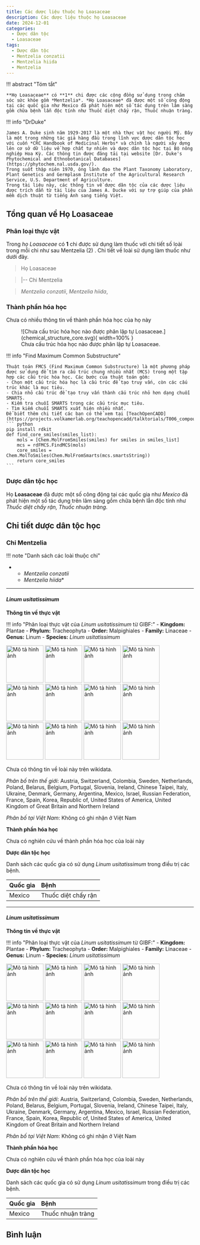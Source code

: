 ```yaml
---
title: Các dược liệu thuộc họ Loasaceae
description: Các dược liệu thuộc họ Loasaceae
date: 2024-12-01
categories:
  - Dược dân tộc
  - Loasaceae
tags:
  - Dược dân tộc
  - Mentzelia conzatii
  - Mentzelia hiida
  - Mentzelia
---
```

!!! abstract "Tóm tắt"

    **Họ Loasaceae** có **1** chi được các cộng đồng sử dụng trong chăm sóc sức khỏe gồm *Mentzelia*. *Họ Loasaceae* đã được một số công động tại các quốc gia như Mexico đã phát hiện một số tác dụng trên lâm sàng gồm chữa bệnh lẫn độc tính như Thuốc diệt chấy rận, Thuốc nhuận tràng.

!!! info "DrDuke"

    James A. Duke sinh năm 1929-2017 là một nhà thực vật học người Mỹ. Đây là một trong những tác giả hàng đầu trong lĩnh vực dược dân tộc học với cuốn *CRC Handbook of Medicinal Herbs* và chính là người xây dựng lên cơ sở dữ liệu về hợp chất tự nhiên và dược dân tộc học tại Bộ nông nghiệp Hoa Kỳ. Các thông tin được đăng tải tại website [Dr. Duke's Phytochemical and Ethnobotanical Databases](https://phytochem.nal.usda.gov/). 
    Trong suốt thập niên 1970, ông lãnh đạo the Plant Taxonomy Laboratory, Plant Genetics and Germplasm Institute of the Agricultural Research Service, U.S. Department of Agriculture.
    Trong tài liệu này, các thông tin về dược dân tộc của các dược liệu được trích dẫn từ tài liệu của James A. Ducke với sự trợ giúp của phần mềm dịch thuật từ tiếng Anh sang tiếng Việt.
   
## Tổng quan về Họ Loasaceae
### Phân loại thực vật
Trong *họ Loasaceae* có **1** chi được sử dụng làm thuốc với chi tiết số loài trong mỗi chi như sau Mentzelia (2) . Chi tiết về loài sử dụng làm thuốc như dưới đây.  

>Họ Loasaceae


>|-- Chi Mentzelia

>*Mentzelia conzatii*,
>*Mentzelia hiida*,

### Thành phần hóa học 

Chưa có nhiều thông tin về thành phần hóa học của họ này

<figure markdown="span">
    ![Chưa cấu trúc hóa học nào được phân lập tự Loasaceae.](chemical_structure_core.svg){ width=100% }
    <figcaption>Chưa cấu trúc hóa học nào được phân lập tự Loasaceae.</figcaption>
</figure>


!!! info  "Find Maximum Common Substructure"
    
    Thuật toán FMCS (Find Maximum Common Substructure) là một phương pháp được sử dụng để tìm ra cấu trúc chung nhiều nhất (MCS) trong một tập hợp các cấu trúc hóa học. Các bước của thuật toán gồm:
    - Chọn một cấu trúc hóa học là cấu trúc để tạo truy vấn, còn các cấu trúc khác là mục tiêu.
    - Chia nhỏ cấu trúc để tạo truy vấn thành cấu trúc nhỏ hơn dạng chuỗi SMARTS.
    - Kiểm tra chuỗi SMARTS trong các cấu trúc mục tiêu.
    - Tìm kiếm chuỗi SMARTS xuất hiện nhiều nhất.
    Để biết thêm chi tiết các bạn có thể xem tại [TeachOpenCADD](https://projects.volkamerlab.org/teachopencadd/talktorials/T006_compound_maximum_common_substructures.html)
    ``` python
    pip install rdkit
    def find_core_smiles(smiles_list):
        mols = [Chem.MolFromSmiles(smiles) for smiles in smiles_list]
        mcs = rdFMCS.FindMCS(mols)
        core_smiles = Chem.MolToSmiles(Chem.MolFromSmarts(mcs.smartsString))
        return core_smiles
    ```

### Dược dân tộc học

Họ **Loasaceae** đã được một số công động tại các quốc gia như *Mexico* đã phát hiện một số tác dụng trên lâm sàng gồm chữa bệnh lẫn độc tính như *Thuốc diệt chấy rận, Thuốc nhuận tràng*.

## Chi tiết dược dân tộc học


### Chi Mentzelia

!!! note "Danh sách các loài thuộc chi"
    
*	 - *Mentzelia conzatii*
	 - *Mentzelia hiida**

---      
#### *Linum usitatissimum*
**Thông tin về thực vật**

!!! info "Phân loại thực vật của *Linum usitatissimum* từ GIBF:"
    - **Kingdom:** Plantae
    - **Phylum:** Tracheophyta
    - **Order:** Malpighiales
    - **Family:** Linaceae
    - **Genus:** Linum
    - **Species:** *Linum usitatissimum*

<img src="https://inaturalist-open-data.s3.amazonaws.com/photos/346846141/original.jpeg" alt="Mô tả hình ảnh" width="100" height="100">
<img src="https://inaturalist-open-data.s3.amazonaws.com/photos/346846158/original.jpeg" alt="Mô tả hình ảnh" width="100" height="100">
<img src="https://observation.org/photos/83258235.jpg" alt="Mô tả hình ảnh" width="100" height="100">
<img src="https://inaturalist-open-data.s3.amazonaws.com/photos/354829609/original.jpeg" alt="Mô tả hình ảnh" width="100" height="100">
<img src="https://inaturalist-open-data.s3.amazonaws.com/photos/354829676/original.jpeg" alt="Mô tả hình ảnh" width="100" height="100">
<img src="https://inaturalist-open-data.s3.amazonaws.com/photos/354829637/original.jpeg" alt="Mô tả hình ảnh" width="100" height="100">
<img src="https://inaturalist-open-data.s3.amazonaws.com/photos/354829657/original.jpeg" alt="Mô tả hình ảnh" width="100" height="100">
<img src="https://inaturalist-open-data.s3.amazonaws.com/photos/355684062/original.jpeg" alt="Mô tả hình ảnh" width="100" height="100">
<img src="https://inaturalist-open-data.s3.amazonaws.com/photos/355684118/original.jpeg" alt="Mô tả hình ảnh" width="100" height="100">
<img src="https://inaturalist-open-data.s3.amazonaws.com/photos/355684088/original.jpeg" alt="Mô tả hình ảnh" width="100" height="100">
<img src="https://inaturalist-open-data.s3.amazonaws.com/photos/355684152/original.jpeg" alt="Mô tả hình ảnh" width="100" height="100">
<img src="https://inaturalist-open-data.s3.amazonaws.com/photos/355919267/original.jpg" alt="Mô tả hình ảnh" width="100" height="100"> 

Chưa có thông tin về loài này trên wikidata.

*Phân bố trên thế giới*: Austria, Switzerland, Colombia, Sweden, Netherlands, Poland, Belarus, Belgium, Portugal, Slovenia, Ireland, Chinese Taipei, Italy, Ukraine, Denmark, Germany, Argentina, Mexico, Israel, Russian Federation, France, Spain, Korea, Republic of, United States of America, United Kingdom of Great Britain and Northern Ireland

*Phân bố tại Việt Nam*: Không có ghi nhận ở Việt Nam

**Thành phần hóa học**
        

Chưa có nghiên cứu về thành phần hóa học của loài này


**Dược dân tộc học**

Danh sách các quốc gia có sử dụng *Linum usitatissimum* trong điều trị các bệnh. 

| Quốc gia   | Bệnh                |
|:-----------|:--------------------|
| Mexico     | Thuốc diệt chấy rận |



---      
#### *Linum usitatissimum*
**Thông tin về thực vật**

!!! info "Phân loại thực vật của *Linum usitatissimum* từ GIBF:"
    - **Kingdom:** Plantae
    - **Phylum:** Tracheophyta
    - **Order:** Malpighiales
    - **Family:** Linaceae
    - **Genus:** Linum
    - **Species:** *Linum usitatissimum*

<img src="https://inaturalist-open-data.s3.amazonaws.com/photos/346846141/original.jpeg" alt="Mô tả hình ảnh" width="100" height="100">
<img src="https://inaturalist-open-data.s3.amazonaws.com/photos/346846158/original.jpeg" alt="Mô tả hình ảnh" width="100" height="100">
<img src="https://observation.org/photos/83258235.jpg" alt="Mô tả hình ảnh" width="100" height="100">
<img src="https://inaturalist-open-data.s3.amazonaws.com/photos/354829609/original.jpeg" alt="Mô tả hình ảnh" width="100" height="100">
<img src="https://inaturalist-open-data.s3.amazonaws.com/photos/354829676/original.jpeg" alt="Mô tả hình ảnh" width="100" height="100">
<img src="https://inaturalist-open-data.s3.amazonaws.com/photos/354829637/original.jpeg" alt="Mô tả hình ảnh" width="100" height="100">
<img src="https://inaturalist-open-data.s3.amazonaws.com/photos/354829657/original.jpeg" alt="Mô tả hình ảnh" width="100" height="100">
<img src="https://inaturalist-open-data.s3.amazonaws.com/photos/355684062/original.jpeg" alt="Mô tả hình ảnh" width="100" height="100">
<img src="https://inaturalist-open-data.s3.amazonaws.com/photos/355684118/original.jpeg" alt="Mô tả hình ảnh" width="100" height="100">
<img src="https://inaturalist-open-data.s3.amazonaws.com/photos/355684088/original.jpeg" alt="Mô tả hình ảnh" width="100" height="100">
<img src="https://inaturalist-open-data.s3.amazonaws.com/photos/355684152/original.jpeg" alt="Mô tả hình ảnh" width="100" height="100">
<img src="https://inaturalist-open-data.s3.amazonaws.com/photos/355919267/original.jpg" alt="Mô tả hình ảnh" width="100" height="100"> 

Chưa có thông tin về loài này trên wikidata.

*Phân bố trên thế giới*: Austria, Switzerland, Colombia, Sweden, Netherlands, Poland, Belarus, Belgium, Portugal, Slovenia, Ireland, Chinese Taipei, Italy, Ukraine, Denmark, Germany, Argentina, Mexico, Israel, Russian Federation, France, Spain, Korea, Republic of, United States of America, United Kingdom of Great Britain and Northern Ireland

*Phân bố tại Việt Nam*: Không có ghi nhận ở Việt Nam

**Thành phần hóa học**
        

Chưa có nghiên cứu về thành phần hóa học của loài này


**Dược dân tộc học**

Danh sách các quốc gia có sử dụng *Linum usitatissimum* trong điều trị các bệnh. 

| Quốc gia   | Bệnh              |
|:-----------|:------------------|
| Mexico     | Thuốc nhuận tràng |





## Bình luận

<div id="giscus-container"></div>
<script src="https://giscus.app/client.js"
        data-repo="hoangson0787/CSDL-duoc-lieu"
        data-repo-id="R_kgDONbMRNA"
        data-category="Duoc lieu"
        data-category-id="DIC_kwDONbMRNM4ClklR"
        data-mapping="pathname"
        data-strict="0"
        data-reactions-enabled="1"
        data-emit-metadata="1"
        data-input-position="bottom"
        data-theme="light"
        data-lang="en"
        crossorigin="anonymous"
        async>
</script>

